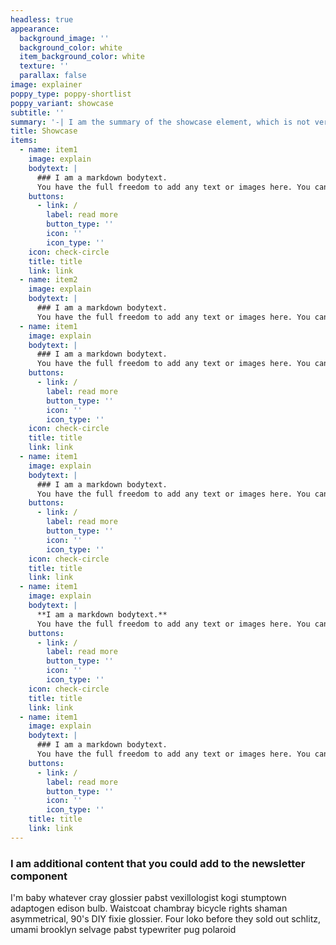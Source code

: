 ```yaml
---
headless: true
appearance:
  background_image: ''
  background_color: white
  item_background_color: white
  texture: ''
  parallax: false
image: explainer
poppy_type: poppy-shortlist
poppy_variant: showcase
subtitle: ''
summary: '-| I am the summary of the showcase element, which is not very relevant'
title: Showcase
items:
  - name: item1
    image: explain
    bodytext: |
      ### I am a markdown bodytext.
      You have the full freedom to add any text or images here. You can even embed columns as shortcodes.
    buttons:
      - link: /
        label: read more
        button_type: ''
        icon: ''
        icon_type: ''
    icon: check-circle
    title: title
    link: link
  - name: item2
    image: explain
    bodytext: |
      ### I am a markdown bodytext.
      You have the full freedom to add any text or images here. You can even embed columns as shortcodes.
  - name: item1
    image: explain
    bodytext: |
      ### I am a markdown bodytext.
      You have the full freedom to add any text or images here. You can even embed columns as shortcodes.
    buttons:
      - link: /
        label: read more
        button_type: ''
        icon: ''
        icon_type: ''
    icon: check-circle
    title: title
    link: link
  - name: item1
    image: explain
    bodytext: |
      ### I am a markdown bodytext.
      You have the full freedom to add any text or images here. You can even embed columns as shortcodes.
    buttons:
      - link: /
        label: read more
        button_type: ''
        icon: ''
        icon_type: ''
    icon: check-circle
    title: title
    link: link
  - name: item1
    image: explain
    bodytext: |
      **I am a markdown bodytext.**
      You have the full freedom to add any text or images here. You can even embed columns as shortcodes.
    buttons:
      - link: /
        label: read more
        button_type: ''
        icon: ''
        icon_type: ''
    icon: check-circle
    title: title
    link: link
  - name: item1
    image: explain
    bodytext: |
      ### I am a markdown bodytext.
      You have the full freedom to add any text or images here. You can even embed columns as shortcodes.
    buttons:
      - link: /
        label: read more
        button_type: ''
        icon: ''
        icon_type: ''
    title: title
    link: link
---
```


### I am additional content that you could add to the newsletter component
I'm baby whatever cray glossier pabst vexillologist kogi stumptown adaptogen edison bulb.
Waistcoat chambray bicycle rights shaman asymmetrical, 90's DIY fixie glossier.
Four loko before they sold out schlitz, umami brooklyn selvage pabst typewriter pug polaroid
